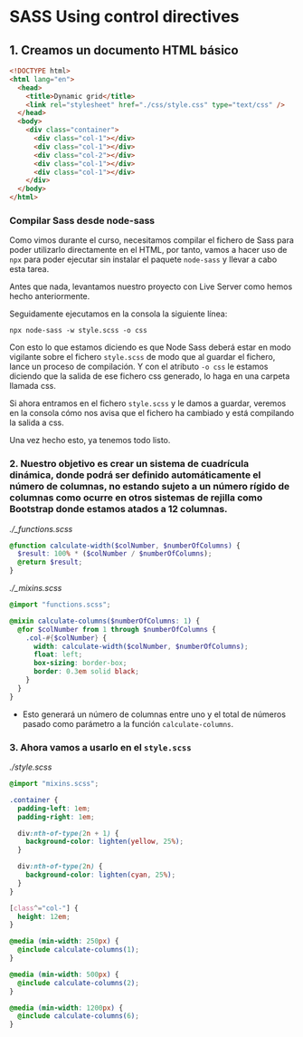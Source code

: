 # SASS Using control directives

## 1. Creamos un documento HTML básico

```html
<!DOCTYPE html>
<html lang="en">
  <head>
    <title>Dynamic grid</title>
    <link rel="stylesheet" href="./css/style.css" type="text/css" />
  </head>
  <body>
    <div class="container">
      <div class="col-1"></div>
      <div class="col-1"></div>
      <div class="col-2"></div>
      <div class="col-1"></div>
      <div class="col-1"></div>
    </div>
  </body>
</html>
```

### Compilar Sass desde node-sass

Como vimos durante el curso, necesitamos compilar el fichero de Sass para poder utilizarlo directamente en el HTML, por tanto, vamos a hacer uso de `npx` para poder ejecutar sin instalar el paquete `node-sass` y llevar a cabo esta tarea.

Antes que nada, levantamos nuestro proyecto con Live Server como hemos hecho anteriormente.

Seguidamente ejecutamos en la consola la siguiente línea:

```
npx node-sass -w style.scss -o css
```

Con esto lo que estamos diciendo es que Node Sass deberá estar en modo vigilante sobre el fichero `style.scss` de modo que al guardar el fichero, lance un proceso de compilación. Y con el atributo `-o css` le estamos diciendo que la salida de ese fichero css generado, lo haga en una carpeta llamada css.

Si ahora entramos en el fichero `style.scss` y le damos a guardar, veremos en la consola cómo nos avisa que el fichero ha cambiado y está compilando la salida a css.

Una vez hecho esto, ya tenemos todo listo.

### 2. Nuestro objetivo es crear un sistema de cuadrícula dinámica, donde podrá ser definido automáticamente el número de columnas, no estando sujeto a un número rígido de columnas como ocurre en otros sistemas de rejilla como Bootstrap donde estamos atados a 12 columnas.

_./\_functions.scss_

```scss
@function calculate-width($colNumber, $numberOfColumns) {
  $result: 100% * ($colNumber / $numberOfColumns);
  @return $result;
}
```

_./\_mixins.scss_

```scss
@import "functions.scss";

@mixin calculate-columns($numberOfColumns: 1) {
  @for $colNumber from 1 through $numberOfColumns {
    .col-#{$colNumber} {
      width: calculate-width($colNumber, $numberOfColumns);
      float: left;
      box-sizing: border-box;
      border: 0.3em solid black;
    }
  }
}
```

- Esto generará un número de columnas entre uno y el total de números pasado como parámetro a la función `calculate-columns`.

### 3. Ahora vamos a usarlo en el `style.scss`

_./style.scss_

```scss
@import "mixins.scss";

.container {
  padding-left: 1em;
  padding-right: 1em;

  div:nth-of-type(2n + 1) {
    background-color: lighten(yellow, 25%);
  }

  div:nth-of-type(2n) {
    background-color: lighten(cyan, 25%);
  }
}

[class^="col-"] {
  height: 12em;
}

@media (min-width: 250px) {
  @include calculate-columns(1);
}

@media (min-width: 500px) {
  @include calculate-columns(2);
}

@media (min-width: 1200px) {
  @include calculate-columns(6);
}
```
